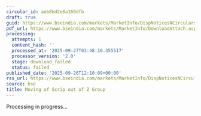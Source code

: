 ```yaml
---
circular_id: aeb8bd2e8a160dfb
draft: true
guid: https://www.bseindia.com/markets/MarketInfo/DispNoticesNCirculars.aspx?Noticeid={95D74FBB-1CCE-484E-AD06-194A5EADD9B6}&noticeno=20250926-47&dt=09/26/2025&icount=47&totcount=76&flag=0
pdf_url: https://www.bseindia.com/markets/MarketInfo/DownloadAttach.aspx?id=20250926-47&attachedId=
processing:
  attempts: 1
  content_hash: ''
  processed_at: '2025-09-27T03:48:10.355517'
  processor_version: '2.0'
  stage: download_failed
  status: failed
published_date: '2025-09-26T12:10:09+00:00'
rss_url: https://www.bseindia.com/markets/MarketInfo/DispNoticesNCirculars.aspx?Noticeid={95D74FBB-1CCE-484E-AD06-194A5EADD9B6}&noticeno=20250926-47&dt=09/26/2025&icount=47&totcount=76&flag=0
source: bse
title: Moving of Scrip out of Z Group
---
```


Processing in progress...